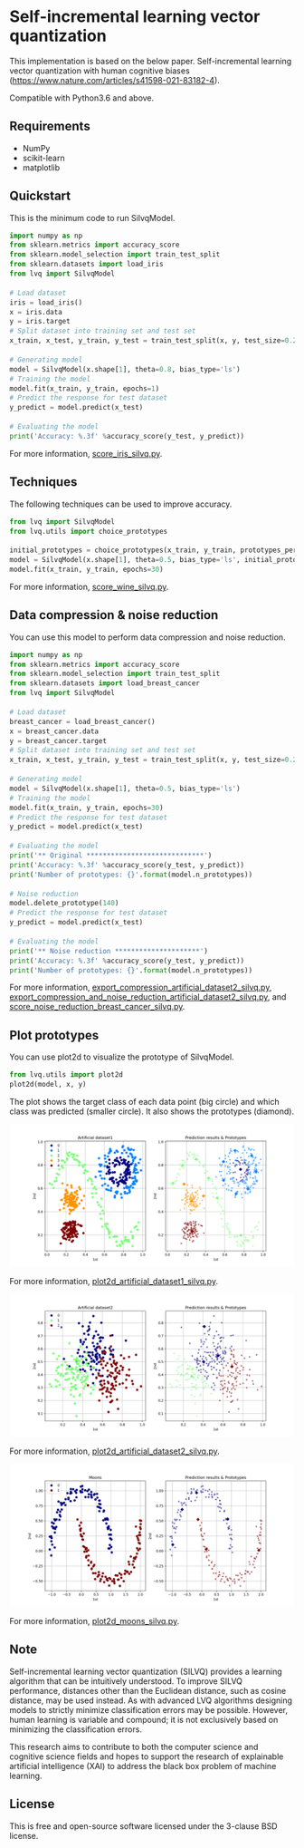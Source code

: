 # Self-incremental learning vector quantization

This implementation is based on the below paper.
Self-incremental learning vector quantization with human cognitive biases (https://www.nature.com/articles/s41598-021-83182-4).

Compatible with Python3.6 and above.

## Requirements

- NumPy
- scikit-learn
- matplotlib

## Quickstart

This is the minimum code to run SilvqModel.

```python
import numpy as np
from sklearn.metrics import accuracy_score
from sklearn.model_selection import train_test_split
from sklearn.datasets import load_iris
from lvq import SilvqModel

# Load dataset
iris = load_iris()
x = iris.data
y = iris.target
# Split dataset into training set and test set
x_train, x_test, y_train, y_test = train_test_split(x, y, test_size=0.2, random_state=8, shuffle=True, stratify=y)

# Generating model
model = SilvqModel(x.shape[1], theta=0.8, bias_type='ls')
# Training the model
model.fit(x_train, y_train, epochs=1)
# Predict the response for test dataset
y_predict = model.predict(x_test)

# Evaluating the model
print('Accuracy: %.3f' %accuracy_score(y_test, y_predict))
```

For more information, [score_iris_silvq.py](score_iris_silvq.py).

## Techniques

The following techniques can be used to improve accuracy.

```python
from lvq import SilvqModel
from lvq.utils import choice_prototypes

initial_prototypes = choice_prototypes(x_train, y_train, prototypes_per_class=1, random_state=None)
model = SilvqModel(x.shape[1], theta=0.5, bias_type='ls', initial_prototypes=initial_prototypes)
model.fit(x_train, y_train, epochs=30)
```

For more information, [score_wine_silvq.py](score_wine_silvq.py).

## Data compression & noise reduction

You can use this model to perform data compression and noise reduction.

```python
import numpy as np
from sklearn.metrics import accuracy_score
from sklearn.model_selection import train_test_split
from sklearn.datasets import load_breast_cancer
from lvq import SilvqModel

# Load dataset
breast_cancer = load_breast_cancer()
x = breast_cancer.data
y = breast_cancer.target
# Split dataset into training set and test set
x_train, x_test, y_train, y_test = train_test_split(x, y, test_size=0.2, random_state=8, shuffle=True, stratify=y)

# Generating model
model = SilvqModel(x.shape[1], theta=0.5, bias_type='ls')
# Training the model
model.fit(x_train, y_train, epochs=30)
# Predict the response for test dataset
y_predict = model.predict(x_test)

# Evaluating the model
print('** Original *****************************')
print('Accuracy: %.3f' %accuracy_score(y_test, y_predict))
print('Number of prototypes: {}'.format(model.n_prototypes))

# Noise reduction
model.delete_prototype(140)
# Predict the response for test dataset
y_predict = model.predict(x_test)

# Evaluating the model
print('** Noise reduction *********************')
print('Accuracy: %.3f' %accuracy_score(y_test, y_predict))
print('Number of prototypes: {}'.format(model.n_prototypes))
```

For more information, [export_compression_artificial_dataset2_silvq.py](export_compression_artificial_dataset2_silvq.py), [export_compression_and_noise_reduction_artificial_dataset2_silvq.py](export_compression_and_noise_reduction_artificial_dataset2_silvq.py), and [score_noise_reduction_breast_cancer_silvq.py](score_noise_reduction_breast_cancer_silvq.py).

## Plot prototypes

You can use plot2d to visualize the prototype of SilvqModel.

```python
from lvq.utils import plot2d
plot2d(model, x, y)
```

The plot shows the target class of each data point (big circle) and which class was predicted (smaller circle).
It also shows the prototypes (diamond).

<p align='center'>
    <img src='img/plot2d_artificial_dataset1_silvq.png' alt='plot2d_artificial_dataset1_silvq'>
</p>

For more information, [plot2d_artificial_dataset1_silvq.py](plot2d_artificial_dataset1_silvq.py).

<p align='center'>
    <img src='img/plot2d_artificial_dataset2_silvq.png' alt='plot2d_artificial_dataset2_silvq'>
</p>

For more information, [plot2d_artificial_dataset2_silvq.py](plot2d_artificial_dataset2_silvq.py).

<p align='center'>
    <img src='img/plot2d_moons_silvq.png' alt='plot2d_moons_silvq.png'>
</p>

For more information, [plot2d_moons_silvq.py](plot2d_moons_silvq.py).

## Note
Self-incremental learning vector quantization (SILVQ) provides a learning algorithm that can be intuitively understood. To improve SILVQ performance, distances other than the Euclidean distance, such as cosine distance, may be used instead. As with advanced LVQ algorithms designing models to strictly minimize classification errors may be possible. However, human learning is variable and compound; it is not exclusively based on minimizing the classification errors.

This research aims to contribute to both the computer science and cognitive science fields and hopes to support the research of explainable artificial intelligence (XAI) to address the black box problem of machine learning.

## License
This is free and open-source software licensed under the 3-clause BSD license.
